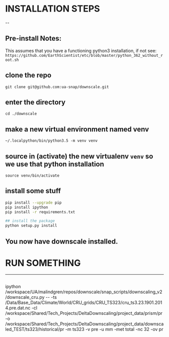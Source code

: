 # INSTALLATION STEPS
--
## Pre-install Notes:
This assumes that you have a functioning python3 installation, if not see: `https://github.com/EarthScientist/etc/blob/master/python_362_without_root.sh`

## clone the repo
`git clone git@github.com:ua-snap/downscale.git`

## enter the directory
`cd ./downscale`

## make a new virtual environment named venv
`~/.localpython/bin/python3.5 -m venv venv`

## source in (activate) the new virtualenv `venv` so we use that python installation
`source venv/bin/activate`

## install some stuff
```sh
pip install --upgrade pip
pip install ipython
pip install -r requirements.txt

## install the package
python setup.py install
```
## You now have downscale installed.

# RUN SOMETHING
---
## 
ipython /workspace/UA/malindgren/repos/downscale/snap_scripts/downscaling_v2/downscale_cru.py -- -ts /Data/Base_Data/Climate/World/CRU_grids/CRU_TS323/cru_ts3.23.1901.2014.pre.dat.nc -cl /workspace/Shared/Tech_Projects/DeltaDownscaling/project_data/prism/pr -o /workspace/Shared/Tech_Projects/DeltaDownscaling/project_data/downscaled_TEST/ts323/historical/pr -m ts323 -v pre -u mm -met total -nc 32 -ov pr